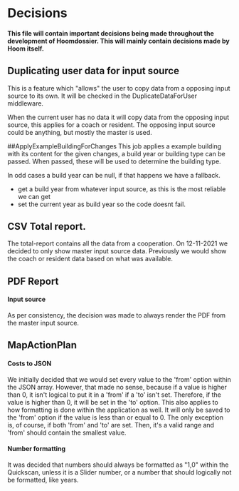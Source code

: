 # Decisions
#### This file will contain important decisions being made throughout the development of Hoomdossier. This will mainly contain decisions made by Hoom itself. 

## Duplicating user data for input source
This is a feature which "allows" the user to copy data from a opposing input source to its own.
It will be checked in the DuplicateDataForUser middleware.

When the current user has no data it will copy data from the opposing input source, this applies for a coach or resident.
The opposing input source could be anything, but mostly the master is used. 

##ApplyExampleBuildingForChanges
This job applies a example building with its content for the given changes, a build year or building type can be passed. When passed, these will be used to determine the building type.

In odd cases a build year can be null, if that happens we have a fallback.
- get a build year from whatever input source, as this is the most reliable we can get
- set the current year as build year so the code doesnt fail. 

## CSV Total report.
The total-report contains all the data from a cooperation. On 12-11-2021 we decided to only show master input source data. Previously we would show the coach or resident data based on what was available.

## PDF Report

#### Input source
As per consistency, the decision was made to always render the PDF from the master
input source.

## MapActionPlan

#### Costs to JSON
We initially decided that we would set every value to the 'from' option within the JSON array.
However, that made no sense, because if a value is higher than 0, it isn't logical to put it in 
a 'from' if a 'to' isn't set. Therefore, if the value is higher than 0, it will be set in the 
'to' option. This also applies to how formatting is done within the application as well.
It will only be saved to the 'from' option if the value is less than or equal to 0.
The only exception is, of course, if both 'from' and 'to' are set. Then, it's a valid
range and 'from' should contain the smallest value.

#### Number formatting
It was decided that numbers should always be formatted as "1,0" within the Quickscan,
unless it is a Slider number, or a number that should logically not be formatted,
like years.

